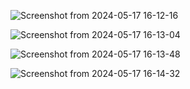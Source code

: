 ![Screenshot from 2024-05-17 16-12-16](https://github.com/buusratekiin/Flaskapp/assets/88576734/ced207a9-3391-4d99-ba08-4eac31fbb319)

![Screenshot from 2024-05-17 16-13-04](https://github.com/buusratekiin/Flaskapp/assets/88576734/d6c409cc-8327-48df-9c4b-a6c27c8cba6b)

![Screenshot from 2024-05-17 16-13-48](https://github.com/buusratekiin/Flaskapp/assets/88576734/c2d01b9f-45b0-4142-b352-e45170cfce87)

![Screenshot from 2024-05-17 16-14-32](https://github.com/buusratekiin/Flaskapp/assets/88576734/488daa96-e478-4bb1-9efb-cdb006b665c8)

